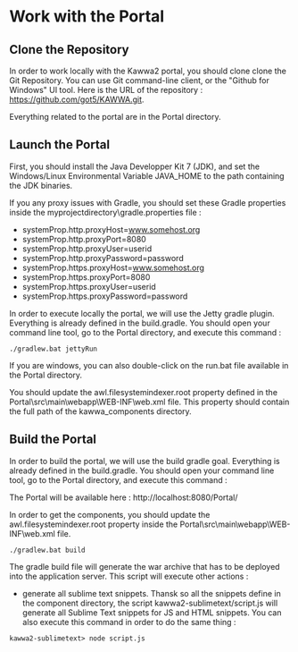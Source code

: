 # Work with the Portal

## Clone the Repository

In order to work locally with the Kawwa2 portal, you should clone clone the Git Repository. You can use Git command-line client, or the "Github for Windows" UI tool. Here is the URL of the repository : https://github.com/got5/KAWWA.git. 

Everything related to the portal are in the Portal directory.

## Launch the Portal

First, you should install the Java Developper Kit 7 (JDK), and set the Windows/Linux Environmental Variable JAVA_HOME to the path containing the JDK binaries.

If you any proxy issues with Gradle, you should set these Gradle properties inside the myprojectdirectory\gradle.properties file : 
* systemProp.http.proxyHost=www.somehost.org
* systemProp.http.proxyPort=8080
* systemProp.http.proxyUser=userid
* systemProp.http.proxyPassword=password
* systemProp.https.proxyHost=www.somehost.org
* systemProp.https.proxyPort=8080
* systemProp.https.proxyUser=userid
* systemProp.https.proxyPassword=password

In order to execute locally the portal, we will use the Jetty gradle plugin. Everything is already defined in the build.gradle. You should open your command line tool, go to the Portal directory, and execute this command : 

```
./gradlew.bat jettyRun
```

If you are windows, you can also double-click on the run.bat file available in the Portal directory. 

You should update the awl.filesystemindexer.root property defined in the Portal\src\main\webapp\WEB-INF\web.xml file. This property should contain the full path of the kawwa_components directory.

## Build the Portal

In order to build the portal, we will use the build gradle goal. Everything is already defined in the build.gradle. You should open your command line tool, go to the Portal directory, and execute this command : 

The Portal will be available here : http://localhost:8080/Portal/

In order to get the components, you should update the awl.filesystemindexer.root property inside the Portal\src\main\webapp\WEB-INF\web.xml file.
```
./gradlew.bat build
```

The gradle build file will generate the war archive that has to be deployed into the application server. 
This script will execute other actions : 

* generate all sublime text snippets. Thansk so all the snippets define in the component directory, the script kawwa2-sublimetext/script.js
will generate all Sublime Text snippets for JS and HTML snippets. You can also execute this command in order to do the same thing : 
```
kawwa2-sublimetext> node script.js
```
